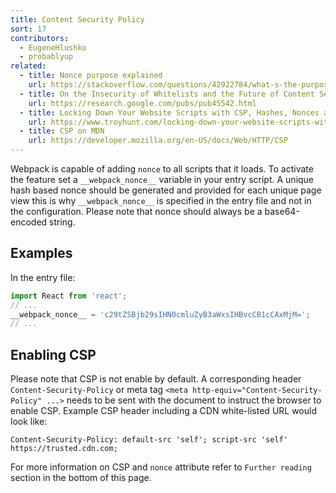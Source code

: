 ```yaml
---
title: Content Security Policy
sort: 17
contributors:
  - EugeneHlushko
  - probablyup
related:
  - title: Nonce purpose explained
    url: https://stackoverflow.com/questions/42922784/what-s-the-purpose-of-the-html-nonce-attribute-for-script-and-style-elements
  - title: On the Insecurity of Whitelists and the Future of Content Security Policy
    url: https://research.google.com/pubs/pub45542.html
  - title: Locking Down Your Website Scripts with CSP, Hashes, Nonces and Report URI
    url: https://www.troyhunt.com/locking-down-your-website-scripts-with-csp-hashes-nonces-and-report-uri/
  - title: CSP on MDN
    url: https://developer.mozilla.org/en-US/docs/Web/HTTP/CSP
---
```


Webpack is capable of adding `nonce` to all scripts that it loads.
To activate the feature set a `__webpack_nonce__` variable in your entry script. A unique hash based nonce should be generated and provided for each unique page view this is why `__webpack_nonce__` is specified in the entry file and not in the configuration. Please note that nonce should always be a base64-encoded string.

## Examples
In the entry file:

```javascript
import React from 'react';
// ...
__webpack_nonce__ = 'c29tZSBjb29sIHN0cmluZyB3aWxsIHBvcCB1cCAxMjM=';
// ...
```

## Enabling CSP

Please note that CSP is not enable by default. A corresponding header `Content-Security-Policy` or meta tag `<meta http-equiv="Content-Security-Policy" ...>` needs to be sent with the document to instruct the browser to enable CSP.
Example CSP header including a CDN white-listed URL would look like:

```http
Content-Security-Policy: default-src 'self'; script-src 'self' https://trusted.cdn.com;
```

For more information on CSP and `nonce` attribute refer to `Further reading` section in the bottom of this page.